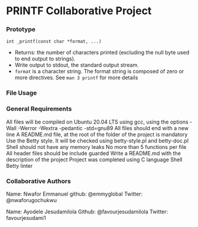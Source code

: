 # PRINTF Collaborative Project


### Prototype
`int _printf(const char *format, ...)`

- Returns: the number of characters printed (excluding the null byte used to end output to strings).
- Write output to stdout, the standard output stream.
- `format` is a character string. The format string is composed of zero or more directives. 
See `man 3 printf` for more details

### File Usage

### General Requirements
All files will be compiled on Ubuntu 20.04 LTS
using gcc, using the options -Wall -Werror -Wextra -pedantic -std=gnu89
All files should end with a new line
A README.md file, at the root of the folder of the project is mandatory
Use the Betty style. It will be checked using betty-style.pl and betty-doc.pl
Shell should not have any memory leaks
No more than 5 functions per file
All header files should be include guarded
Write a README.md with the description of the project
Project was completed using
C language
Shell
Betty linter

### Collaborative Authors
Name: Nwafor Emmanuel
github: @emmyglobal
Twitter: @nwaforugochukwu

Name: Ayodele Jesudamilola
Github: @favourjesudamilola
Twitter: favourjesudami1
